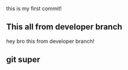 this is my first commit!

## This all from developer branch 
hey bro this from developer branch! 

## git super